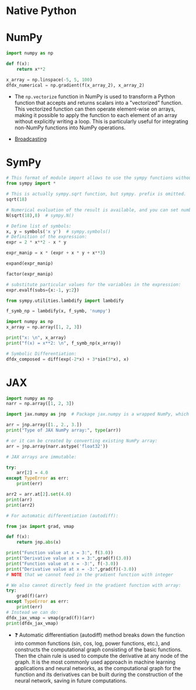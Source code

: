 # Native Python

# NumPy

```python
import numpy as np

def f(x):
    return x**2

x_array = np.linspace(-5, 5, 100)
dfdx_numerical = np.gradient(f(x_array_2), x_array_2)
```

- The `np.vectorize` function in NumPy is used to transform a Python function that accepts and returns scalars into a "vectorized" function. This vectorized function can then operate element-wise on arrays, making it possible to apply the function to each element of an array without explicitly writing a loop. This is particularly useful for integrating non-NumPy functions into NumPy operations.

- [Broadcasting](https://numpy.org/doc/stable/user/basics.broadcasting.html#:~:text=The%20term%20broadcasting%20describes%20how,that%20they%20have%20compatible%20shapes.)

# SymPy

```python
# This format of module import allows to use the sympy functions without sympy. prefix.
from sympy import *

# This is actually sympy.sqrt function, but sympy. prefix is omitted.
sqrt(18)

# Numerical evaluation of the result is available, and you can set number of the digits to show in the approximated output
N(sqrt(18),8)  # sympy.N()

# Define list of symbols:
x, y = symbols('x y')  # sympy.symbols()
# Definition of the expression:
expr = 2 * x**2 - x * y

expr_manip = x * (expr + x * y + x**3)

expand(expr_manip)

factor(expr_manip)

# substitute particular values for the variables in the expression:
expr.evalf(subs={x:-1, y:2})

from sympy.utilities.lambdify import lambdify

f_symb_np = lambdify(x, f_symb, 'numpy')

import numpy as np
x_array = np.array([1, 2, 3])

print("x: \n", x_array)
print("f(x) = x**2: \n", f_symb_np(x_array))

# Symbolic Differentiation:
dfdx_composed = diff(exp(-2*x) + 3*sin(3*x), x)
```

# JAX

```python
import numpy as np
narr = np.array([1, 2, 3])

import jax.numpy as jnp  # Package jax.numpy is a wrapped NumPy, which pretty much replaces NumPy when JAX is used

arr = jnp.array([1., 2., 3.])
print("Type of JAX NumPy array:", type(arr))

# or it can be created by converting existing NumPy array:
arr = jnp.array(narr.astype('float32'))

# JAX arrays are immutable:

try:
    arr[2] = 4.0
except TypeError as err:
    print(err)

arr2 = arr.at[2].set(4.0)
print(arr)
print(arr2)

# For automatic differentiation (autodiff):

from jax import grad, vmap

def f(x):
    return jnp.abs(x)

print("Function value at x = 3:", f(3.0))
print("Derivative value at x = 3:",grad(f)(3.0))
print("Function value at x = -3:", f(-3.0))
print("Derivative value at x = -3:",grad(f)(-3.0))
# NOTE that we cannot feed in the gradient function with integer

# We also cannot directly feed in the gradient function with array:
try:
    grad(f)(arr)
except TypeError as err:
    print(err)
# Instead we can do:
dfdx_jax_vmap = vmap(grad(f))(arr)
print(dfdx_jax_vmap)
```
- ❓ Automatic differentiation (autodiff) method breaks down the function into common functions (sin, cos, log, power functions, etc.), and constructs the computational graph consisting of the basic functions. Then the chain rule is used to compute the derivative at any node of the graph. It is the most commonly used approach in machine learning applications and neural networks, as the computational graph for the function and its derivatives can be built during the construction of the neural network, saving in future computations.
